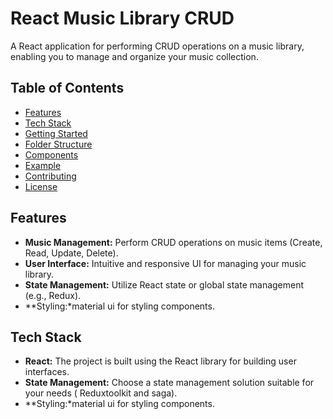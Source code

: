 # React Music Library CRUD

A React application for performing CRUD operations on a music library, enabling you to manage and organize your music collection.

## Table of Contents

- [Features](#features)
- [Tech Stack](#tech-stack)
- [Getting Started](#getting-started)
- [Folder Structure](#folder-structure)
- [Components](#components)
- [Example](#example)
- [Contributing](#contributing)
- [License](#license)

## Features

- **Music Management:** Perform CRUD operations on music items (Create, Read, Update, Delete).
- **User Interface:** Intuitive and responsive UI for managing your music library.
- **State Management:** Utilize React state or global state management (e.g., Redux).
- **Styling:*material ui for styling components.
## Tech Stack

- **React:** The project is built using the React library for building user interfaces.
- **State Management:** Choose a state management solution suitable for your needs ( Reduxtoolkit and saga).
- **Styling:*material ui for styling components.
